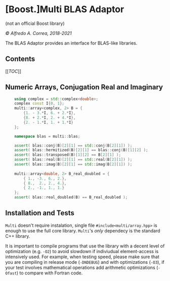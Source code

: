 <!--
(pandoc `#--from gfm` --to html --standalone --metadata title=" " $0 > $0.html) && firefox --new-window $0.html; sleep 5; rm $0.html; exit
-->
# [Boost.]Multi BLAS Adaptor

(not an official Boost library)

_© Alfredo A. Correa, 2018-2021_

The BLAS Adaptor provides an interface for BLAS-like libraries.

## Contents
[[_TOC_]]

## Numeric Arrays, Conjugation Real and Imaginary

```cpp
	using complex = std::complex<double>; 
	complex const I{0, 1};
	multi::array<complex, 2> B = {
		{1. - 3.*I, 6. + 2.*I},
		{8. + 2.*I, 2. + 4.*I},
		{2. - 1.*I, 1. + 1.*I}
	};

	namespace blas = multi::blas;

	assert( blas::conj(B)[2][1] == std::conj(B[2][1]) );
	assert( blas::hermitized(B)[2][1] == blas::conj(B)[1][2] );
	assert( blas::transposed(B)[1][2] == B[2][1] );
	assert( blas::real(B)[2][1] == std::real(B[2][1]) );
	assert( blas::imag(B)[2][1] == std::imag(B[2][1]) );
	
	multi::array<double, 2> B_real_doubled = {
		{ 1., -3., 6., 2.},
		{ 8.,  2., 2., 4.},
		{ 2., -1., 1., 1.}
	};
	assert( blas::real_doubled(B) == B_real_doubled );
```

## Installation and Tests

`Multi` doesn't require instalation, single file `#include<multi/array.hpp>` is enough to use the full core library.
`Multi`'s _only_ dependecy is the standard C++ library.

It is important to compile programs that use the library with a decent level of optimization (e.g. `-O2`) to avoid slowdown if indiviudual element-access is intensively used.
For example, when testing speed, please make sure that you are compiling in release mode (`-DNDEBUG`) and with optimizations (`-O3`), 
if your test involves mathematical operations add arithmetic optimizations (`-Ofast`) to compare with Fortran code.

